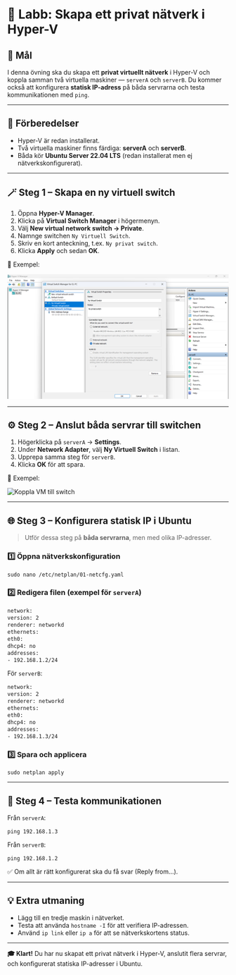 # 🧩 Labb: Skapa ett privat nätverk i Hyper-V

## 🎯 Mål

I denna övning ska du skapa ett **privat virtuellt nätverk** i Hyper-V och koppla samman två virtuella maskiner — `serverA` och `serverB`.
Du kommer också att konfigurera **statisk IP-adress** på båda servrarna och testa kommunikationen med `ping`.

---

## 🔧 Förberedelser

* Hyper-V är redan installerat.
* Två virtuella maskiner finns färdiga: **serverA** och **serverB**.
* Båda kör **Ubuntu Server 22.04 LTS** (redan installerat men ej nätverkskonfigurerat).

---

## 🪄 Steg 1 – Skapa en ny virtuell switch

1. Öppna **Hyper-V Manager**.
2. Klicka på **Virtual Switch Manager** i högermenyn.
3. Välj **New virtual network switch → Private**.
4. Namnge switchen `Ny Virtuell Switch`.
5. Skriv en kort anteckning, t.ex. `Ny privat switch`.
6. Klicka **Apply** och sedan **OK**.

📸 Exempel:

![Skapa virtuell switch](./img/hyperv-ny-switch.png)

---

## ⚙️ Steg 2 – Anslut båda servrar till switchen

1. Högerklicka på `serverA` → **Settings**.
2. Under **Network Adapter**, välj **Ny Virtuell Switch** i listan.
3. Upprepa samma steg för `serverB`.
4. Klicka **OK** för att spara.

📸 Exempel:

![Koppla VM till switch](./f1cfb61a-2c3c-4af7-8004-f1d6dac93b61.png)

---

## 🌐 Steg 3 – Konfigurera statisk IP i Ubuntu

> Utför dessa steg på **båda servrarna**, men med olika IP-adresser.

### 1️⃣ Öppna nätverkskonfiguration

```
sudo nano /etc/netplan/01-netcfg.yaml
```

### 2️⃣ Redigera filen (exempel för `serverA`)

```
network:
version: 2
renderer: networkd
ethernets:
eth0:
dhcp4: no
addresses:
- 192.168.1.2/24
```

För `serverB`:
```
network:
version: 2
renderer: networkd
ethernets:
eth0:
dhcp4: no
addresses:
- 192.168.1.3/24
```

### 3️⃣ Spara och applicera

```
sudo netplan apply
```

---

## 🧪 Steg 4 – Testa kommunikationen

Från `serverA`:
```
ping 192.168.1.3
```

Från `serverB`:
```
ping 192.168.1.2
```

✅ Om allt är rätt konfigurerat ska du få svar (Reply from…).

---

## 💡 Extra utmaning

* Lägg till en tredje maskin i nätverket.
* Testa att använda `hostname -I` för att verifiera IP-adressen.
* Använd `ip link` eller `ip a` för att se nätverkskortens status.

---

**🎓 Klart!**
Du har nu skapat ett privat nätverk i Hyper-V, anslutit flera servrar, och konfigurerat statiska IP-adresser i Ubuntu.
